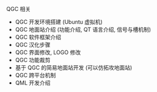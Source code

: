 
 QGC 相关

* QGC 开发环境搭建 (Ubuntu 虚拟机)
* QGC 地面站介绍 (功能介绍, QT 语言介绍, 信号与槽机制)
* QGC 软件框架介绍
* QGC 汉化步骤
* QGC 界面修改, LOGO 修改
* QGC 功能裁剪
* 基于 QGC 的简易地面站开发 (可以仿拓攻地面站)
* QGC 跨平台机制
* QML 开发介绍